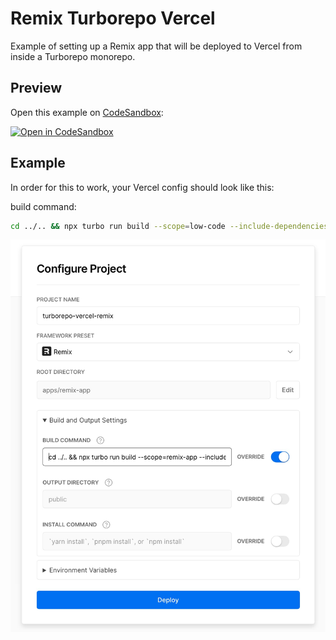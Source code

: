 # Remix Turborepo Vercel

Example of setting up a Remix app that will be deployed to Vercel from inside a Turborepo monorepo.

## Preview

Open this example on [CodeSandbox](https://codesandbox.com):

<!-- TODO: update this link to the path for your example: -->

[![Open in CodeSandbox](https://codesandbox.io/static/img/play-codesandbox.svg)](https://codesandbox.io/s/github/remix-run/examples/tree/main/turborepo-vercel)

## Example

In order for this to work, your Vercel config should look like this:

build command:

```sh
cd ../.. && npx turbo run build --scope=low-code --include-dependencies --no-deps
```

![Vercel project config](./vercel-project-config-example.jpg)

